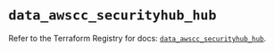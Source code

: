 # `data_awscc_securityhub_hub`

Refer to the Terraform Registry for docs: [`data_awscc_securityhub_hub`](https://registry.terraform.io/providers/hashicorp/awscc/0.70.0/docs/data-sources/securityhub_hub).
